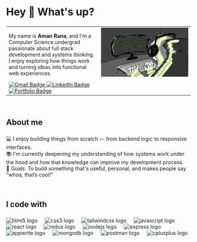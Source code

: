 <h1 align="left">Hey 👋 What's up?</h1>

###

<table>
  <tr>
    <td width="50%" valign="top">
      <p align="left">
        My name is <strong>Aman Rana</strong>, and I'm a Computer Science undergrad passionate about full stack development and systems thinking. I enjoy exploring how things work and turning ideas into functional web experiences.
      </p>
            <div align="left">
        <a href="mailto:amanranahere@gmail.com" target="_blank">
          <img src="https://img.shields.io/static/v1?message=Email&logo=gmail&label=&color=D14836&logoColor=white&style=for-the-badge" height="25" alt="Gmail Badge" />
        </a>
        <a href="https://www.linkedin.com/in/aman-rana-709a0a330/" target="_blank">
          <img src="https://img.shields.io/static/v1?message=LinkedIn&logo=linkedin&label=&color=0077B5&logoColor=white&style=for-the-badge" height="25" alt="LinkedIn Badge" />
        </a>
        <a href="https://amanrana.vercel.app" target="_blank">
          <img src="https://img.shields.io/static/v1?message=Portfolio&logo=vercel&label=&color=000&logoColor=white&style=for-the-badge" height="25" alt="Portfolio Badge" />
        </a>
      </div>
    </td>
    <td valign="top">
      <img src="Working.gif" alt="GIF" width="100%" />
    </td>
  </tr>
</table>

<br>

<h2 align="left">About me</h2>

###

<p align="left">
💻 I enjoy building things from scratch — from backend logic to responsive interfaces.<br>
📚 I'm currently deepening my understanding of how systems work under the hood and how that knowledge can improve my development process.<br>
🎯 Goals: To build something that's useful, personal, and makes people say “whoa, that’s cool!”
</p>

<br>

<h2 align="left">I code with</h2>

###

<div align="left">
  <!-- Frontend -->
  <img src="https://cdn.jsdelivr.net/gh/devicons/devicon/icons/html5/html5-original.svg" height="30" alt="html5 logo" />
  <img width="12" />
  <img src="https://cdn.jsdelivr.net/gh/devicons/devicon/icons/css3/css3-original.svg" height="30" alt="css3 logo" />
  <img width="12" />
  <img src="https://cdn.simpleicons.org/tailwindcss/06B6D4" height="30" alt="tailwindcss logo" />
  <img width="12" />
  <img src="https://cdn.jsdelivr.net/gh/devicons/devicon/icons/javascript/javascript-original.svg" height="30" alt="javascript logo" />
  <img width="12" />
  <img src="https://cdn.jsdelivr.net/gh/devicons/devicon/icons/react/react-original.svg" height="30" alt="react logo" />
  <img width="12" />
  <img src="https://cdn.simpleicons.org/redux/764ABC" height="30" alt="redux logo" />
  <img width="12" />

  <!-- Backend -->
  <img src="https://cdn.jsdelivr.net/gh/devicons/devicon/icons/nodejs/nodejs-original.svg" height="30" alt="nodejs logo" />
  <img width="12" />
  <img src="https://skillicons.dev/icons?i=express" height="30" alt="express logo" />
  <img width="12" />
  <img src="https://cdn.simpleicons.org/appwrite/F02E65" height="30" alt="appwrite logo" />
  <img width="12" />
  <img src="https://cdn.jsdelivr.net/gh/devicons/devicon/icons/mongodb/mongodb-original.svg" height="30" alt="mongodb logo" />
  <img width="12" />

  <!-- Tools -->
  <img src="https://cdn.simpleicons.org/postman/FF6C37" height="30" alt="postman logo" />
  <img width="12" />

  <!-- Languages -->
  <img src="https://cdn.jsdelivr.net/gh/devicons/devicon/icons/cplusplus/cplusplus-original.svg" height="30" alt="cplusplus logo" />
</div>

###
